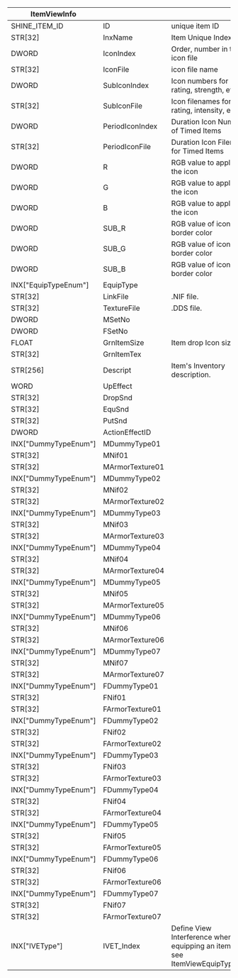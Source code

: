 | ItemViewInfo         |                 |                                                                             |
| -------------------- | --------------- | --------------------------------------------------------------------------- |
| SHINE_ITEM_ID        | ID              | unique item ID                                                              |
| STR[32]              | InxName         | Item Unique Index                                                           |
| DWORD                | IconIndex       | Order, number in the icon file                                              |
| STR[32]              | IconFile        | icon file name                                                              |
| DWORD                | SubIconIndex    | Icon numbers for rating, strength, etc.                                     |
| STR[32]              | SubIconFile     | Icon filenames for rating, intensity, etc.                                  |
| DWORD                | PeriodIconIndex | Duration Icon Number of Timed Items                                         |
| STR[32]              | PeriodIconFile  | Duration Icon Filename for Timed Items                                      |
| DWORD                | R               | RGB value to apply to the icon                                              |
| DWORD                | G               | RGB value to apply to the icon                                              |
| DWORD                | B               | RGB value to apply to the icon                                              |
| DWORD                | SUB_R           | RGB value of icon border color                                              |
| DWORD                | SUB_G           | RGB value of icon border color                                              |
| DWORD                | SUB_B           | RGB value of icon border color                                              |
| INX["EquipTypeEnum"] | EquipType       |                                                                             |
| STR[32]              | LinkFile        | .NIF file.                                                                  |
| STR[32]              | TextureFile     | .DDS file.                                                                  |
| DWORD                | MSetNo          |                                                                             |
| DWORD                | FSetNo          |                                                                             |
| FLOAT                | GrnItemSize     | Item drop Icon size.                                                        |
| STR[32]              | GrnItemTex      |                                                                             |
| STR[256]             | Descript        | Item's Inventory description.                                               | 
| WORD                 | UpEffect        |                                                                             |
| STR[32]              | DropSnd         |                                                                             |
| STR[32]              | EquSnd          |                                                                             |
| STR[32]              | PutSnd          |                                                                             |
| DWORD                | ActionEffectID  |                                                                             |
| INX["DummyTypeEnum"] | MDummyType01    |                                                                             |
| STR[32]              | MNif01          |                                                                             |
| STR[32]              | MArmorTexture01 |                                                                             |
| INX["DummyTypeEnum"] | MDummyType02    |                                                                             |
| STR[32]              | MNif02          |                                                                             |
| STR[32]              | MArmorTexture02 |                                                                             |
| INX["DummyTypeEnum"] | MDummyType03    |                                                                             |
| STR[32]              | MNif03          |                                                                             |
| STR[32]              | MArmorTexture03 |                                                                             |
| INX["DummyTypeEnum"] | MDummyType04    |                                                                             |
| STR[32]              | MNif04          |                                                                             |
| STR[32]              | MArmorTexture04 |                                                                             |
| INX["DummyTypeEnum"] | MDummyType05    |                                                                             |
| STR[32]              | MNif05          |                                                                             |
| STR[32]              | MArmorTexture05 |                                                                             |
| INX["DummyTypeEnum"] | MDummyType06    |                                                                             |
| STR[32]              | MNif06          |                                                                             |
| STR[32]              | MArmorTexture06 |                                                                             |
| INX["DummyTypeEnum"] | MDummyType07    |                                                                             |
| STR[32]              | MNif07          |                                                                             |
| STR[32]              | MArmorTexture07 |                                                                             |
| INX["DummyTypeEnum"] | FDummyType01    |                                                                             |
| STR[32]              | FNif01          |                                                                             |
| STR[32]              | FArmorTexture01 |                                                                             |
| INX["DummyTypeEnum"] | FDummyType02    |                                                                             |
| STR[32]              | FNif02          |                                                                             |
| STR[32]              | FArmorTexture02 |                                                                             |
| INX["DummyTypeEnum"] | FDummyType03    |                                                                             |
| STR[32]              | FNif03          |                                                                             |
| STR[32]              | FArmorTexture03 |                                                                             |
| INX["DummyTypeEnum"] | FDummyType04    |                                                                             |
| STR[32]              | FNif04          |                                                                             |
| STR[32]              | FArmorTexture04 |                                                                             |
| INX["DummyTypeEnum"] | FDummyType05    |                                                                             |
| STR[32]              | FNif05          |                                                                             |
| STR[32]              | FArmorTexture05 |                                                                             |
| INX["DummyTypeEnum"] | FDummyType06    |                                                                             |
| STR[32]              | FNif06          |                                                                             |
| STR[32]              | FArmorTexture06 |                                                                             |
| INX["DummyTypeEnum"] | FDummyType07    |                                                                             |
| STR[32]              | FNif07          |                                                                             |
| STR[32]              | FArmorTexture07 |                                                                             |
| INX["IVEType"]       | IVET_Index      | Define View Interference when equipping an item - see ItemViewEquipTypeInfo |